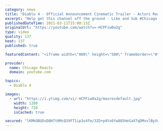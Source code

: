 ```yaml
---
category: news
title: "Diablo 4 - Official Announcement Cinematic Trailer - Actors React"
excerpt: "Help get this channel off the ground - Like and Sub #Chicago #Blind #React."
publishedDateTime: 2021-03-11T15:00:13Z
originalUrl: "https://youtube.com/watch?v=-HCPFiw0a2g"
type: video
quality: 137
heat: 137
published: true

featuredContent: "<iframe width=\"800\" height=\"500\" frameborder=\"0\" src=\"https://www.youtube.com/embed/-HCPFiw0a2g\" allow=\"accelerometer; autoplay; encrypted-media; gyroscope; picture-in-picture\" allowfullscreen></iframe>"

provider:
  name: Chicago Reacts
  domain: youtube.com

topics:
  - Diablo 4

images:
  - url: "https://i.ytimg.com/vi/-HCPFiw0a2g/maxresdefault.jpg"
    width: 1280
    height: 720
    isCached: true

secured: "lKMkOBUDsD8H7t0McQ3VFT1ip3s4fm/3ZO+p4Yx6Yw885HeSaX7qDMxvlByVuxLUxEjvSrOEQ1UtnETlh9UogimsZym3bbSl4rh0/NM1xZiybZ1gLy2DRgJCRRI5ANn3F3jbt9KqD+BTtuQvZQ4MqcW+EaXvgkV5xrUilnFE4lOAFBO7QjwY1KL2iSqAFVaqwNluWL1+eIe+zMO25NJbJ6JuEq0yg4h7szhLHWOw/U15xDZ8+hmRZ3tlKt/71I7KmV3VOzEHDDcH53oE9d48r8S+jbz1jULQGfo0k6lgZE/U16wFVaF7LLv2SPkqFW/1MHBoOlxbIQ2N6YkwcImJlPy3QeHC8nurY8ddpKyY7Ecm02pMxifBOa+YKqW6rnCQxZk3tRQ4b7QyUCF+SFFkEpc2kdOhZT2/0kIMTIHZMKyUxjpZHdukMpM5JSyWxzJ4;W1zNzELoi8OM8q6d2rqOxg=="
---
```


